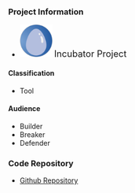### Project Information
* <img src="assets/images/owasp_level_incubator.svg" width="66">
  <span style="font-size: 1.3em;">Incubator Project</span>

#### Classification
* <i class="fas fa-tools" style="color:#233e81;"></i> Tool

#### Audience
* <i class="fas fa-toolbox" style="color:#233e81;"></i> Builder
* <i class="fas fa-hammer" style="color:#233e81;"></i> Breaker
* <i class="fas fa-shield-alt" style="color:#233e81;"></i> Defender

### Code Repository
* [Github Repository](https://github.com/DenisPodgurskii/pentestkit)

